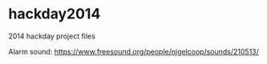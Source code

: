 hackday2014
===========

2014 hackday project files

Alarm sound: https://www.freesound.org/people/nigelcoop/sounds/210513/
